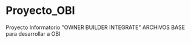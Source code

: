 # Proyecto_OBI
Proyecto Informatorio "OWNER  BUILDER INTEGRATE" 
ARCHIVOS BASE para desarrollar a OBI
